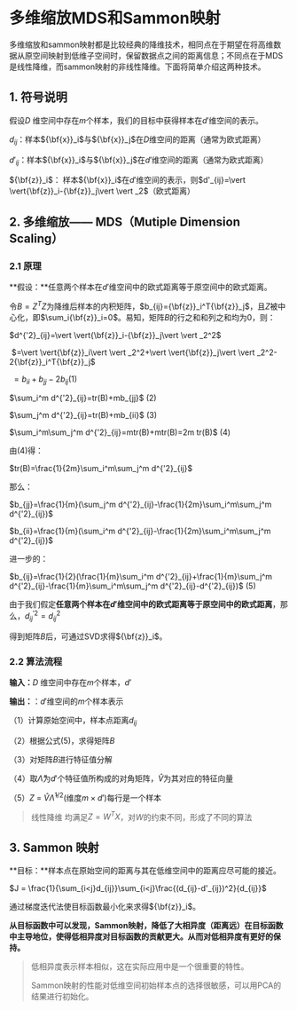 # 多维缩放MDS和Sammon映射

多维缩放和sammon映射都是比较经典的降维技术，相同点在于期望在将高维数据从原空间映射到低维子空间时，保留数据点之间的距离信息；不同点在于MDS是线性降维，而sammon映射的非线性降维。下面将简单介绍这两种技术。



## 1. 符号说明

假设$D$ 维空间中存在$m$个样本，我们的目标中获得样本在$d'$维空间的表示。

$d_{ij}$：样本${\bf{x}}_i$与${\bf{x}}_j$在$D$维空间的距离（通常为欧式距离）

$d'_{ij}$：样本${\bf{x}}_i$与${\bf{x}}_j$在$d'$维空间的距离（通常为欧式距离）

${\bf{z}}_i$： 样本${\bf{x}}_i$在$d'$维空间的表示，则$d'_{ij}=\vert \vert{\bf{z}}_i-{\bf{z}}_j\vert \vert _2$（欧式距离）



## 2. 多维缩放—— MDS（Mutiple Dimension Scaling）

### 2.1 原理

**假设：**任意两个样本在$d'$维空间中的欧式距离等于原空间中的欧式距离。

令$B =Z^TZ$为降维后样本的内积矩阵，$b_{ij}={\bf{z}}_i^T{\bf{z}}_j$，且$Z$被中心化，即$\sum_i{\bf{z}}_i=0$。易知，矩阵$B$的行之和和列之和均为0，则：

$d^{'2}_{ij}=\vert \vert{\bf{z}}_i-{\bf{z}}_j\vert \vert _2^2$

​      $=\vert \vert{\bf{z}}_i\vert \vert _2^2+\vert \vert{\bf{z}}_j\vert \vert _2^2-2{\bf{z}}_i^T{\bf{z}}_j$

​      $=b_{ii}+b_{jj}-2b_{ij}​$ (1)

$\sum_i^m d^{'2}_{ij}=tr(B)+mb_{jj}$ (2)

$\sum_j^m d^{'2}_{ij}=tr(B)+mb_{ii}$ (3)

$\sum_i^m\sum_j^m d^{'2}_{ij}=mtr(B)+mtr(B)=2m tr(B)$ (4)

由(4)得：

$tr(B)=\frac{1}{2m}\sum_i^m\sum_j^m d^{'2}_{ij}$

那么：

$b_{jj}=\frac{1}{m}(\sum_j^m d^{'2}_{ij}-\frac{1}{2m}\sum_i^m\sum_j^m d^{'2}_{ij})$

$b_{ii}=\frac{1}{m}(\sum_i^m d^{'2}_{ij}-\frac{1}{2m}\sum_i^m\sum_j^m d^{'2}_{ij})$

进一步的：

$b_{ij}=\frac{1}{2}(\frac{1}{m}\sum_i^m d^{'2}_{ij}+\frac{1}{m}\sum_j^m d^{'2}_{ij}-\frac{1}{m}\sum_i^m\sum_j^m d^{'2}_{ij}-d^{'2}_{ij})$ (5)

由于我们假定**任意两个样本在$d'$维空间中的欧式距离等于原空间中的欧式距离**，那么，$d^{'2}_{ij}=d^{2}_{ij}$

得到矩阵$B$后，可通过SVD求得${\bf{z}}_i$。

### 2.2 算法流程

**输入：**$D$ 维空间中存在$m$个样本，$d'$

**输出：**：$d'$维空间的$m$个样本表示

（1）计算原始空间中，样本点距离$d_{ij}$

（2）根据公式(5)，求得矩阵$B$

（3）对矩阵$B$进行特征值分解

（4）取$\hat{\Lambda}$为$d'$个特征值所构成的对角矩阵，$\hat{V}$为其对应的特征向量

（5）$Z$ = $\hat{V}\hat{\Lambda}^{1/2}$(维度$m\times d'$)每行是一个样本



> 线性降维 均满足$Z=W^TX$，对$W$的约束不同，形成了不同的算法



## 3. Sammon 映射

**目标：**样本点在原始空间的距离与其在低维空间中的距离应尽可能的接近。

$J = \frac{1}{\sum_{i<j}d_{ij}}\sum_{i<j}\frac{(d_{ij}-d'_{ij})^2}{d_{ij}}$

通过梯度迭代法使目标函数最小化来求得${\bf{z}}_i$。

**从目标函数中可以发现，Sammon映射，降低了大相异度（距离远）在目标函数中主导地位，使得低相异度对目标函数的贡献更大。从而对低相异度有更好的保持。**



> 低相异度表示样本相似，这在实际应用中是一个很重要的特性。
>
> Sammon映射的性能对低维空间初始样本点的选择很敏感，可以用PCA的结果进行初始化。

